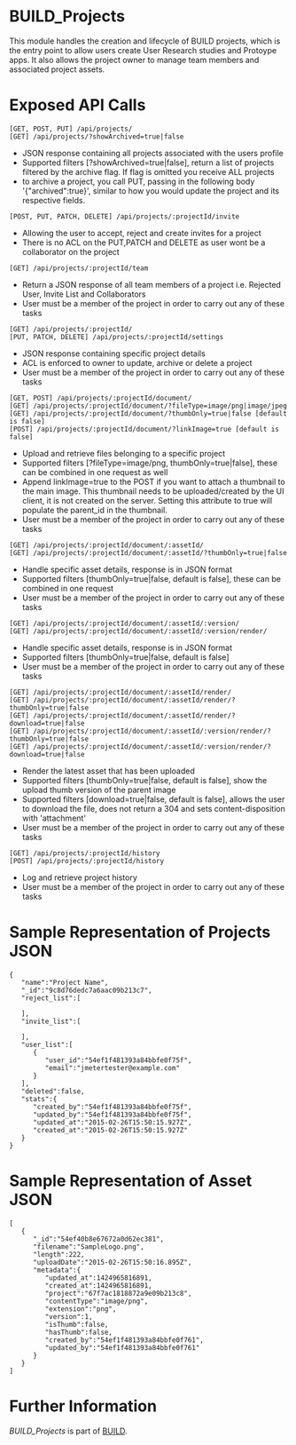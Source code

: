 BUILD_Projects
===============

This module handles the creation and lifecycle of BUILD projects, which is the entry point to allow users create User Research studies and Protoype apps. It also allows the project owner to manage team members and associated project assets.
    
# Exposed API Calls
```
[GET, POST, PUT] /api/projects/
[GET] /api/projects/?showArchived=true|false
```
- JSON response containing all projects associated with the users profile
- Supported filters [?showArchived=true|false], return a list of projects filtered by the archive flag. If flag is omitted you receive ALL projects
- to archive a project, you call PUT, passing in the following body '{"archived":true}', similar to how you would update the project and its respective fields.

```
[POST, PUT, PATCH, DELETE] /api/projects/:projectId/invite
```
- Allowing the user to accept, reject and create invites for a project
- There is no ACL on the PUT,PATCH and DELETE as user wont be a collaborator on the project

```
[GET] /api/projects/:projectId/team
```
- Return a JSON response of all team members of a project i.e. Rejected User, Invite List and Collaborators
- User must be a member of the project in order to carry out any of these tasks

```
[GET] /api/projects/:projectId/
[PUT, PATCH, DELETE] /api/projects/:projectId/settings
```
- JSON response containing specific project details
- ACL is enforced to owner to update, archive or delete a project
- User must be a member of the project in order to carry out any of these tasks

```
[GET, POST] /api/projects/:projectId/document/
[GET] /api/projects/:projectId/document/?fileType=image/png|image/jpeg
[GET] /api/projects/:projectId/document/?thumbOnly=true|false [default is false]
[POST] /api/projects/:projectId/document/?linkImage=true [default is false]
```
- Upload and retrieve files belonging to a specific project
- Supported filters [?fileType=image/png, thumbOnly=true|false], these can be combined in one request as well
- Append linkImage=true to the POST if you want to attach a thumbnail to the main image. This thumbnail needs to be uploaded/created by the UI client, it is not created on the server. Setting this attribute to true will populate the parent_id in the thumbnail.
- User must be a member of the project in order to carry out any of these tasks

```
[GET] /api/projects/:projectId/document/:assetId/
[GET] /api/projects/:projectId/document/:assetId/?thumbOnly=true|false
```
- Handle specific asset details, response is in JSON format
- Supported filters [thumbOnly=true|false, default is false], these can be combined in one request
- User must be a member of the project in order to carry out any of these tasks

```
[GET] /api/projects/:projectId/document/:assetId/:version/
[GET] /api/projects/:projectId/document/:assetId/:version/render/
```
- Handle specific asset details, response is in JSON format
- Supported filters [thumbOnly=true|false, default is false]
- User must be a member of the project in order to carry out any of these tasks

```
[GET] /api/projects/:projectId/document/:assetId/render/
[GET] /api/projects/:projectId/document/:assetId/render/?thumbOnly=true|false
[GET] /api/projects/:projectId/document/:assetId/render/?download=true|false
[GET] /api/projects/:projectId/document/:assetId/:version/render/?thumbOnly=true|false
[GET] /api/projects/:projectId/document/:assetId/:version/render/?download=true|false
```
- Render the latest asset that has been uploaded
- Supported filters [thumbOnly=true|false, default is false], show the upload thumb version of the parent image
- Supported filters [download=true|false, default is false], allows the user to download the file, does not return a 304 and sets content-disposition with 'attachment' 
- User must be a member of the project in order to carry out any of these tasks

```
[GET] /api/projects/:projectId/history
[POST] /api/projects/:projectId/history
```
- Log and retrieve project history
- User must be a member of the project in order to carry out any of these tasks

# Sample Representation of Projects JSON

```
{  
   "name":"Project Name",
   "_id":"9c8d76dedc7a6aac09b213c7",
   "reject_list":[  

   ],
   "invite_list":[  

   ],
   "user_list":[  
      {  
         "user_id":"54ef1f481393a84bbfe0f75f",
         "email":"jmetertester@example.com"
      }
   ],
   "deleted":false,
   "stats":{  
      "created_by":"54ef1f481393a84bbfe0f75f",
      "updated_by":"54ef1f481393a84bbfe0f75f",
      "updated_at":"2015-02-26T15:50:15.927Z",
      "created_at":"2015-02-26T15:50:15.927Z"
   }
}
```

# Sample Representation of Asset JSON
```
[  
   {  
      "_id":"54ef40b8e67672a0d62ec381",
      "filename":"SampleLogo.png",
      "length":222,
      "uploadDate":"2015-02-26T15:50:16.895Z",
      "metadata":{  
         "updated_at":1424965816891,
         "created_at":1424965816891,
         "project":"67f7ac1818872a9e09b213c8",
         "contentType":"image/png",
         "extension":"png",
         "version":1,
         "isThumb":false,
         "hasThumb":false,
         "created_by":"54ef1f481393a84bbfe0f761",
         "updated_by":"54ef1f481393a84bbfe0f761"
      }
   }
]
```

Further Information
======================

*BUILD_Projects* is part of [BUILD](https://github.com/SAP/BUILD/blob/master/README.md).
